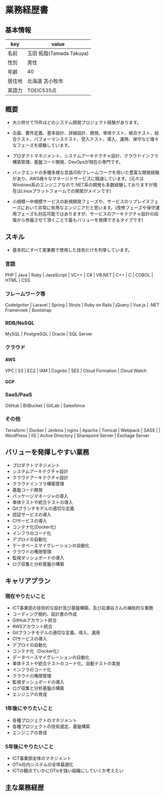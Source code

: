 # 業務経歴書

## 基本情報

|key|value|
|----|----|
|名前|玉田 拓哉(Tamada Takuya)|
|性別|男性|
|年齢|40|
|居住地|北海道 苫小牧市|
|英語力|TOEIC535点|

## 概要

- 大小併せて15件ほどのシステム開発プロジェクト経験があります。

- 企画、要件定義、基本設計、詳細設計、開発、単体テスト、結合テスト、総合テスト、パフォーマンステスト、受入テスト、導入、運用、保守など様々なフェーズを経験しています。

- プロダクトマネジメント、システムアーキテクチャ設計、クラウドインフラ構築管理、基盤コード開発、DevOpsが現在の専門です。

- バックエンドの多種多様な言語/DB/フレームワークを用いた豊富な開発経験があり、AWS様々なマネージドサービスに精通しています。(元々はWindows系のエンジニアなので.NET系の開発も多数経験しておりますが現在はLinuxプラットフォームでの開発がメインです)

- 小規模〜中規模サービスの新規開発フェーズや、サービスのリプレイスフェーズにおいて非常に有用なエンジニアだと思います。(改修フェーズや保守運用フェーズも対応可能ではありますが、サービスのアーキテクチャ設計の段階から参画させて頂くことで最もバリューを発揮できるタイプです)

## スキル

- 基本的にすべて実業務で使用した技術だけを列挙しています。

### 言語

PHP | Java | Ruby | JavaScript | VC++ | C# | VB.NET | C++ | C | COBOL | HTML | CSS

### フレームワーク等

CodeIgniter | Laravel | Spring | Struts | Ruby on Rails | jQuery | Vue.js | .NET Framerowk | Bootstrap

### RDB/NoSQL

MySQL | PostgreSQL | Oracle | SQL Server

### クラウド

#### AWS

VPC | S3 | EC2 | IAM | Cognito | SES | Cloud Formation | Cloud Watch

#### GCP

### SaaS/PaaS

GitHub | BitBucket | GitLab | Salesforce

### その他

Terraform | Docker | Jenkins | nginx | Apache | Tomcat | Webpack | SASS | | WordPress | IIS | Active Directory | Sharepoint Server | Exchage Server

## バリューを発揮しやすい業務

- プロダクトマネジメント
- システムアーキテクチャ設計
- クラウドアーキテクチャ設計
- クラウドインフラ構築管理
- 基盤コード開発
- パッケージマネージャの導入
- 単体テストや統合テストの導入
- Gitブランチモデルの適切な定義
- 認証サービスの導入
- CIサービスの導入
- コンテナ化(Docker化)
- インフラのコード化
- デプロイの自動化
- データベースマイグレーションの自動化
- クラウドの権限管理
- 監視ダッシュボードの導入
- ログ収集と分析基盤の構築

## キャリアプラン

### 現在やりたいこと
- ICT事業部の技術的な設計及び基盤構築、及び岩瀬谷さんの補佐的な業務
- コーディング規約、設計書の作成
- GitHubアカウント統合
- AWSアカウント統合
- Gitブランチモデルの適切な定義、導入、運用
- CIサービスの導入
- デプロイの自動化
- コンテナ化（Docker化）
- データベースマイグレーションの自動化
- 単体テストや統合テストのコード化、自動テストの実施
- インフラのコード化
- クラウドの権限管理
- 監視ダッシュボードの導入
- ログ収集と分析基盤の構築
- エンジニアの育成

### 1年後にやりたいこと
- 各種プロジェクトのマネジメント
- 各種プロジェクトの技術選定、基盤構築
- エンジニアの育成

### 5年後にやりたいこと
- ICT事業部全体のマネジメント
- OTis社内システムの全体最適化
- ICTの観点でいかにOTisを強い組織にしていくか考えたい

## 主な業務経歴
